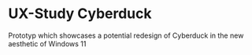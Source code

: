 # UX-Study Cyberduck
Prototyp which showcases a potential redesign of Cyberduck in the new aesthetic of Windows 11
